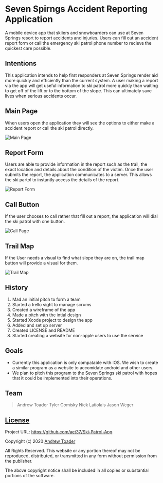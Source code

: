 # Seven Spirngs Accident Reporting Application
A mobile device app that skiiers and snowboarders can use at Seven Springs resort to report accidents and injuries. Users can fill out an accident report form or call the emergency ski patrol phone number to recieve the quickest care possible. 
## Intentions
This application intends to help first responders at Seven Springs render aid more quickly and efficiently than the current system.  A user making a report via the app will get useful information to ski patrol more quickly than waiting to get off of the lift or to the bottom of the slope. This can ultimately save lives when serious accidents occur.
## Main Page
When users open the application they will see the options to either make a accident report or call the ski patrol directly.

![Main Page](Images/main-page.jpg)
## Report Form
Users are able to provide information in the report such as the trail, the exact location and details about the condition of the victim.  Once the user submits the report, the application communicates to a server.  This allows the ski partol to instantly access the details of the report.

![Report Form](Images/report-form.jpg)

## Call Button
If the user chooses to call rather that fill out a report, the application will dial the ski patrol with one button.

![Call Page](Images/call-button.jpg)
## Trail Map
If the User needs a visual to find what slope they are on, the trail map button will provide a visual for them.

![Trail Map](elevator-generator/trail-map.jpg)

## History
1. Mad an initial pitch to form a team
2. Started a trello sight to manage scrums
3. Created a wireframe of the app
4. Made a pitch with the intial design
5. Started Xcode project to design the app
6. Added and set up server 
7. Created LICENSE and README
8. Started creating a website for non-apple users to use the service

## Goals
* Currently this application is only compatable with IOS.  We wish to create a similar program as a website to accomidate android and other users.
* We plan to pitch this program to the Seven Springs ski patrol with hopes that it could be implemented into their operations.

## Team
>Andrew Toader 
>Tyler Comisky
>Nick Latiolais
>Jason Weger

## [License](https://github.com/aet37/Ski-Patrol-App/blob/main/LICENSE.md)

Project URL: https://github.com/aet37/Ski-Patrol-App

Copyright (c) 2020 [Andrew Toader](https://github.com/aet37)

All Rights Reserved. This website or any portion thereof may not be reproduced, distributed, or transmitted in any form without permission from the publisher. 

The above copyright notice shall be included in all copies or substantial portions of the software.
